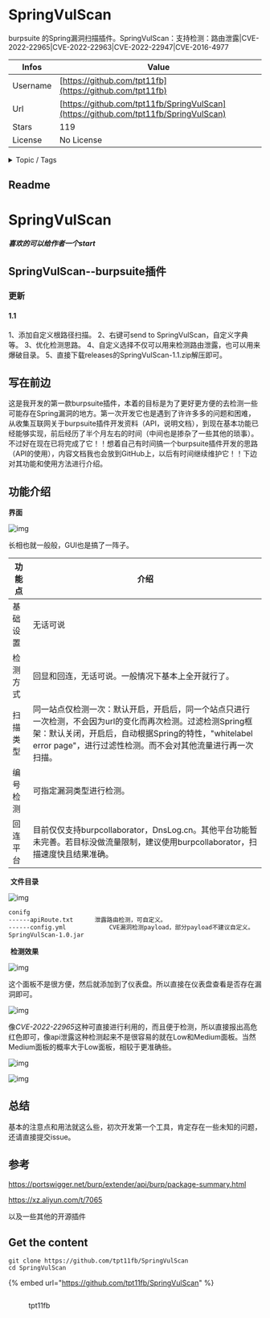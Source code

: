 # SpringVulScan

burpsuite 的Spring漏洞扫描插件。SpringVulScan：支持检测：路由泄露|CVE-2022-22965|CVE-2022-22963|CVE-2022-22947|CVE-2016-4977

| Infos    | Value                                                              |
| -------- | -------------------------------------------------------------------|
| Username | [https://github.com/tpt11fb](https://github.com/tpt11fb) |
| Url      | [https://github.com/tpt11fb/SpringVulScan](https://github.com/tpt11fb/SpringVulScan)                                               |
| Stars    | 119                                                          |
| License  | No License                                                        |

<details>

<summary>Topic / Tags</summary>



</details>

## Readme

# SpringVulScan

##### 喜欢的可以给作者一个start

## SpringVulScan--burpsuite插件
### 更新
#### 1.1
1、添加自定义根路径扫描。
2、右键可send to SpringVulScan，自定义字典等。
3、优化检测思路。
4、自定义选择不仅可以用来检测路由泄露，也可以用来爆破目录。
5、直接下载releases的SpringVulScan-1.1.zip解压即可。
## 写在前边

这是我开发的第一款burpsuite插件，本着的目标是为了更好更方便的去检测一些可能存在Spring漏洞的地方。第一次开发它也是遇到了许许多多的问题和困难，从收集互联网关于burpsuite插件开发资料（API，说明文档），到现在基本功能已经能够实现，前后经历了半个月左右的时间（中间也是掺杂了一些其他的琐事）。不过好在现在已将完成了它！！想着自己有时间搞一个burpsuite插件开发的思路（API的使用），内容文档我也会放到GitHub上，以后有时间继续维护它！！下边对其功能和使用方法进行介绍。

## 功能介绍

**界面**

![img](https://cdn.nlark.com/yuque/0/2022/png/21739648/1655642522435-9442e040-9680-4a09-ae0b-c691e02ae3fb.png)

长相也就一般般，GUI也是搞了一阵子。

| 功能点   | 介绍                                                         |
| -------- | ------------------------------------------------------------ |
| 基础设置 | 无话可说                                                     |
| 检测方式 | 回显和回连，无话可说。一般情况下基本上全开就行了。           |
| 扫描类型 | 同一站点仅检测一次：默认开启，开启后，同一个站点只进行一次检测，不会因为url的变化而再次检测。过滤检测Spring框架：默认关闭，开启后，自动根据Spring的特性，"whitelabel error page"，进行过滤性检测。而不会对其他流量进行再一次扫描。 |
| 编号检测 | 可指定漏洞类型进行检测。                                     |
| 回连平台 | 目前仅仅支持burpcollaborator，DnsLog.cn。其他平台功能暂未完善。若目标没做流量限制，建议使用burpcollaborator，扫描速度快且结果准确。 |

​	**文件目录**

![img](https://cdn.nlark.com/yuque/0/2022/png/21739648/1655643243635-61ed581d-c43e-4b68-8ea8-e78f9e583987.png)

```bash
conifg
------apiRoute.txt		泄露路由检测，可自定义。
------config.yml			CVE漏洞检测payload，部分payload不建议自定义。
SpringVulScan-1.0.jar
```

​	**检测效果**

![img](https://cdn.nlark.com/yuque/0/2022/png/21739648/1655643585846-c399a4fb-ebf4-4b8d-a37b-6a637ed5c179.png)

这个面板不是很方便，然后就添加到了仪表盘。所以直接在仪表盘查看是否存在漏洞即可。

![img](https://cdn.nlark.com/yuque/0/2022/png/21739648/1655643921940-656462a1-2ab5-496c-bf2d-c527a64df969.png)

像*CVE-2022-22965*这种可直接进行利用的，而且便于检测，所以直接报出高危红色即可，像api泄露这种检测起来不是很容易的就在Low和Medium面板。当然Medium面板的概率大于Low面板，相较于更准确些。

![img](https://cdn.nlark.com/yuque/0/2022/png/21739648/1655643953534-425a80ad-7c4a-43a6-82fe-61000f4f4f74.png)

![img](https://cdn.nlark.com/yuque/0/2022/png/21739648/1655643972721-000088b8-f73a-4c25-8c2e-28a3c4097357.png)

## 总结

基本的注意点和用法就这么些，初次开发第一个工具，肯定存在一些未知的问题，还请直接提交issue。

##  参考

https://portswigger.net/burp/extender/api/burp/package-summary.html

https://xz.aliyun.com/t/7065

以及一些其他的开源插件



## Get the content

```
git clone https://github.com/tpt11fb/SpringVulScan
cd SpringVulScan
```

{% embed url="https://github.com/tpt11fb/SpringVulScan" %}

<figure><img src="https://avatars.githubusercontent.com/u/80188324?v=4" alt=""><figcaption><p>tpt11fb</p></figcaption></figure>
